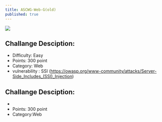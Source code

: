 ```yaml
---
title: ASCWG-Web-G(old)
published: true
---
```


![](https://i.ibb.co/jLj2Jhc/110313248-2542820449361412-4064549934332186149-n.jpg)

## [](#header-4)Challange Desciption:
*   Difficulty: Easy
*   Points: 300 point
*   Category: Web
*   vulnerability : SSI (https://owasp.org/www-community/attacks/Server-Side_Includes_(SSI)_Injection)

## [](#header-4)Challange Desciption:
*   
*   Points: 300 point
*   Category:Web




